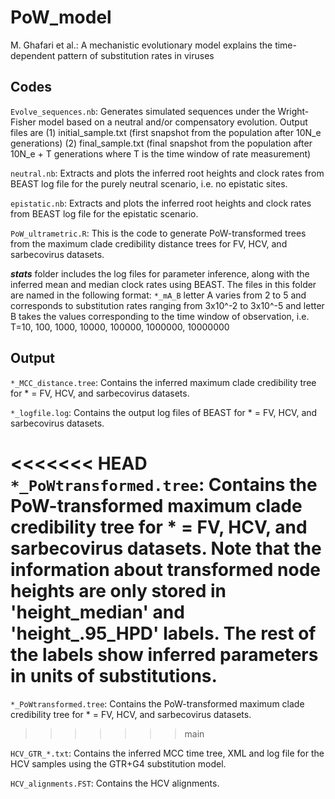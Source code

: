 # PoW_model

M. Ghafari et al.: A mechanistic evolutionary model explains the time-dependent pattern of substitution rates in viruses


## Codes

`Evolve_sequences.nb`: Generates simulated sequences under the Wright-Fisher model based on a neutral and/or compensatory evolution. 
Output files are (1) initial_sample.txt (first snapshot from the population after 10N_e generations) (2) final_sample.txt (final snapshot from the population after 10N_e + T generations where T is the time window of rate measurement)

`neutral.nb`: Extracts and plots the inferred root heights and clock rates from BEAST log file for the purely neutral scenario, i.e. no epistatic sites. 

`epistatic.nb`: Extracts and plots the inferred root heights and clock rates from BEAST log file for the epistatic scenario.

`PoW_ultrametric.R`: This is the code to generate PoW-transformed trees from the maximum clade credibility distance trees for FV, HCV, and sarbecovirus datasets.

***stats*** folder includes the log files for parameter inference, along with the inferred mean and median clock rates using BEAST.
The files in this folder are named in the following format: `*_mA_B` letter A varies from 2 to 5 and corresponds to substitution rates ranging from 3x10^-2 to 3x10^-5 and letter B takes the values corresponding to the time window of observation, i.e. T=10, 100, 1000, 10000, 100000, 1000000, 10000000

## Output

`*_MCC_distance.tree`: Contains the inferred maximum clade credibility tree for * = FV, HCV, and sarbecovirus datasets.

`*_logfile.log`: Contains the output log files of BEAST for * = FV, HCV, and sarbecovirus datasets.

<<<<<<< HEAD
`*_PoWtransformed.tree`: Contains the PoW-transformed maximum clade credibility tree for * = FV, HCV, and sarbecovirus datasets. Note that the information about transformed node heights are only stored in 'height_median' and 'height_.95_HPD' labels. The rest of the labels show inferred parameters in units of substitutions.
=======
`*_PoWtransformed.tree`: Contains the PoW-transformed maximum clade credibility tree for * = FV, HCV, and sarbecovirus datasets. 
>>>>>>> main

`HCV_GTR_*.txt`: Contains the inferred MCC time tree, XML and log file for the HCV samples using the GTR+G4 substitution model.

`HCV_alignments.FST`: Contains the HCV alignments.